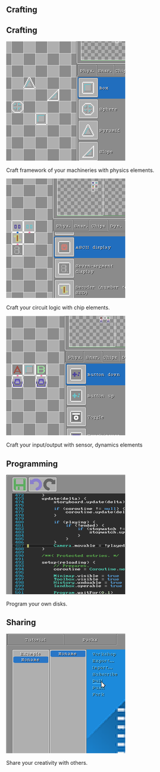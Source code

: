 ## Crafting

## Crafting

![](slides/slide0.png)

Craft framework of your machineries with physics elements.

![](slides/slide1.png)

Craft your circuit logic with chip elements.

![](slides/slide2.png)

Craft your input/output with sensor, dynamics elements

## Programming

![](slides/slide3.png)

Program your own disks.

## Sharing

![](slides/slide4.png)

Share your creativity with others.
